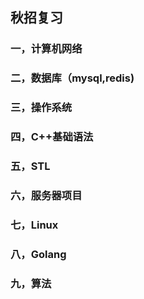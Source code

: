 ## 秋招复习

### 一，计算机网络

### 二，数据库（mysql,redis) 

### 三，操作系统

### 四，C++基础语法

### 五，STL

### 六，服务器项目

### 七，Linux

### 八，Golang

### 九，算法







